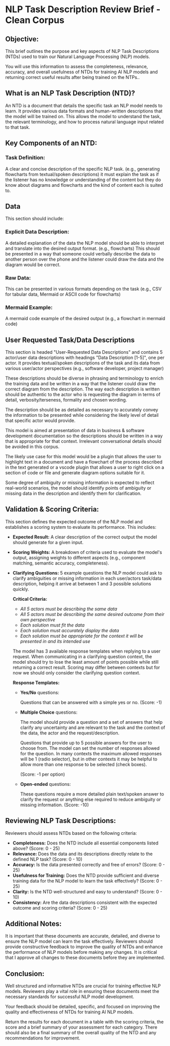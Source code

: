 # NLP Task Description Review Brief - Clean Corpus

## Objective:
This brief outlines the purpose and key aspects of NLP Task Descriptions (NTDs)
used to train our Natural Language Processing (NLP) models.

You will use this information to assess the completeness, relevance, accuracy,
and overall usefulness of NTDs for training AI NLP models and returning correct
useful results after being trained on the NTPs..

## What is an NLP Task Description (NTD)?
An NTD is a document that details the specific task an NLP model needs to
learn. It provides various data formats and human-written descriptions that the
model will be trained on. This allows the model to understand the task, the
relevant terminology, and how to process natural language input related to that
task.

## Key Components of an NTD:
### Task Definition:
A clear and concise description of the specific NLP task. (e.g., generating
flowcharts from textual/spoken descriptions) it must explain the task as if the
listener has no knowledge or understanding of the content but they do know
about diagrams and flowcharts and the kind of content each is suited to. 

## Data
This section should include:

### Explicit Data Description:
A detailed explanation of the data the NLP model should be able to interpret
and translate into the desired output format. (e.g., flowcharts) This should be
presented in a way that someone could verbally describe the data to another
person over the phone and the listener could draw the data and the diagram
would be correct.

### Raw Data:
This can be presented in various formats depending on the task (e.g., CSV for
tabular data, Mermaid or ASCII code for flowcharts)

### Mermaid Example:
A mermaid code example of the desired output (e.g., a flowchart
in mermaid code)

## User Requested Task/Data Descriptions 
This section is headed "User-Requested Data Descriptions" and contains 5
actor/user data descriptions with headings "Data Description [1-5]", one per
actor. It provides textual/spoken descriptions of the task and its data from
various user/actor perspectives (e.g., software developer, project manager)

These descriptions should be diverse in phrasing and terminology to enrich
the training data and be written in a way that the listener could draw the
correct diagram from the description. The way each description is written
should be authentic to the actor who is requesting the diagram in terms of
detail, verbosity/terseness, formality and chosen wording. 

The description should be as detailed as necessary to accurately convey the
information to be presented while considering the likely level of detail that
specific actor would provide.

This model is aimed at presentation of data in business & software
development documentation so the descriptions should be written in a way that
is appropriate for that context. Irrelevant conversational details should be
avoided in this corpus. 

The likely use case for this model would be a plugin that allows the user to
highlight text in a document and have a flowchart of the process described in
the text generated or a vscode plugin that allows a user to right click on a
section of code or file and generate diagram options suitable for it.

Some degree of ambiguity or missing information is expected to reflect
real-world scenarios, the model should identify points of ambiguity or
missing data in the description and identify them for clarification.


## Validation & Scoring Criteria:
This section defines the expected outcome of the NLP model and establishes a
scoring system to evaluate its performance. This includes:
- **Expected Result:** A clear description of the correct output the model
  should generate for a given input.
- **Scoring Weights:** A breakdown of criteria used to evaluate the model's
  output, assigning weights to different aspects (e.g., component matching,
  semantic accuracy, completeness).
- **Clarifying Questions:** 5 example questions the NLP model could
  ask to clarify ambiguities or missing information in each user/actors
  task/data description, helping it arrive at between 1 and 3 possible
  solutions quickly.

  **Critical Criteria:**

  - *All 5 actors must be describing the same data*
  - *All 5 actors must be describing the same desired outcome from their own perspective*
  - *Each solution must fit the data*
  - *Each solution must accurately display the data*
  - *Each solution must be appropriate for the context it will be presented in
    and its intended use*
  
  The model has 3 available response templates when replying to a user request.
  When communicating in a clarifying question context, the model should try to
  lose the least amount of points possible while still returning a correct
  result. Scoring may differ between contexts but for now we should only
  consider the clarifying question context.
  
  **Response Templates:**
    - **Yes/No** questions:

      Questions that can be answered with a simple yes or no. (Score: -1)
    - **Multiple Choice** questions:

      The model should provide a question and a set of answers that help
      clarify any uncertainty and are relevant to the task and the context of the data, the actor
      and
      the request/description.

      Questions that provide up to 5 possible answers for the user to choose
      from. The model can set the number of responses allowed for the question.
      In many contexts the maximum allowed responses will be 1 (radio
      selector), but in other contexts it may be helpful to allow more than one
      response to be selected (check boxes).
     
       (Score: -1 per option)
    - **Open-ended** questions:
    
      These questions require a more detailed plain text/spoken answer to
      clarify the request or anything else required to reduce ambiguity or
      missing information. (Score: -10) 

## Reviewing NLP Task Descriptions:
Reviewers should assess NTDs based on the following criteria:
- **Completeness:** Does the NTD include all essential components listed above?
  (Score: 0 - 25)
- **Relevance:** Does the data and its descriptions directly relate to the
  defined NLP task? (Score: 0 - 10)
- **Accuracy:** Is the data presented correctly and free of errors? (Score: 0 -
  25)
- **Usefulness for Training:** Does the NTD provide sufficient and diverse
  training data for the NLP model to learn the task effectively? (Score: 0 - 25)
- **Clarity:** Is the NTD well-structured and easy to understand? (Score: 0 - 10)
- **Consistency:** Are the data descriptions consistent with the expected
  outcome and scoring criteria? (Score: 0 - 25)

## Additional Notes:

It is important that these documents are accurate, detailed, and diverse to
ensure the NLP model can learn the task effectively. Reviewers should provide
constructive feedback to improve the quality of NTDs and enhance the
performance of NLP models before making any changes. It is critical that I
approve all changes to these documents before they are implemented.

## Conclusion:

Well structured and informative NTDs are crucial for training effective NLP
models. Reviewers play a vital role in ensuring these documents meet the
necessary standards for successful NLP model development.

Your feedback should be detailed, specific, and focused on improving the
quality and effectiveness of NTDs for training AI NLP models.

Return the results for each document in a table with the scoring criteria, the
score and a brief summary of your assessment for each category. There should
also be a final summary of the overall quality of the NTD and any
recommendations for improvement.